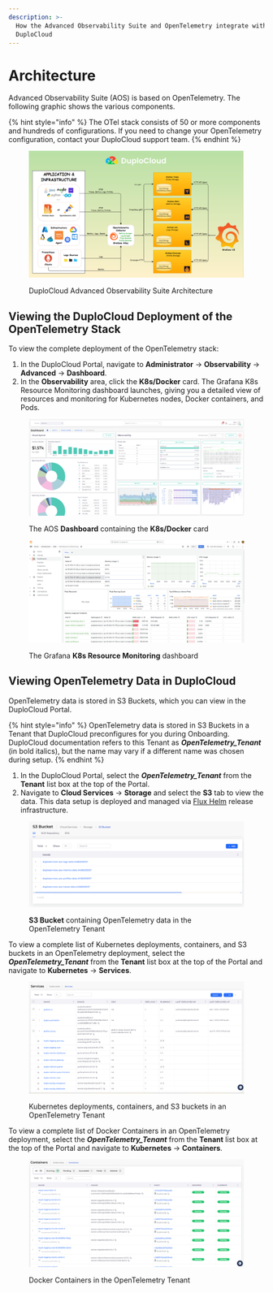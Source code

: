 ```yaml
---
description: >-
  How the Advanced Observability Suite and OpenTelemetry integrate with
  DuploCloud
---
```


# Architecture

Advanced Observability Suite (AOS) is based on OpenTelemetry. The following graphic shows the various components.

{% hint style="info" %}
The OTel stack consists of 50 or more components and hundreds of configurations. If you need to change your OpenTelemetry configuration, contact your DuploCloud support team.
{% endhint %}

<figure><img src="../../.gitbook/assets/OAS_Arch.png" alt=""><figcaption><p>DuploCloud Advanced Observability Suite Architecture</p></figcaption></figure>

## Viewing the DuploCloud Deployment of the OpenTelemetry Stack

To view the complete deployment of the OpenTelemetry stack:

1. In the DuploCloud Portal, navigate to **Administrator** -> **Observability** -> **Advanced** -> **Dashboard**.
2. In the **Observability** area, click the **K8s/Docker** card. The Grafana K8s Resource Monitoring dashboard launches, giving you a detailed view of resources and monitoring for Kubernetes nodes, Docker containers, and Pods.

<figure><img src="../../.gitbook/assets/otel1.png" alt=""><figcaption><p>The AOS <strong>Dashboard</strong> containing the <strong>K8s/Docker</strong> card</p></figcaption></figure>

<figure><img src="../../.gitbook/assets/garf1.png" alt=""><figcaption><p>The Grafana <strong>K8s Resource Monitoring</strong> dashboard</p></figcaption></figure>

## Viewing OpenTelemetry Data in DuploCloud

OpenTelemetry data is stored in S3 Buckets, which you can view in the DuploCloud Portal.

{% hint style="info" %}
OpenTelemetry data is stored in S3 Buckets in a Tenant that DuploCloud preconfigures for you during Onboarding. DuploCloud documentation refers to this Tenant as _**OpenTelemetry\_Tenant**_ (in bold italics), but the name may vary if a different name was chosen during setup.
{% endhint %}

1. In the DuploCloud Portal, select the _**OpenTelemetry\_Tenant**_ from the **Tenant** list box at the top of the Portal.
2. Navigate to **Cloud Services** -> **Storage** and select the **S3** tab to view the data. This data setup is deployed and managed via [Flux Helm](architecture.md#viewing-the-duplocloud-deployment-of-the-opentelemetry-stack) release infrastructure.

<figure><img src="../../.gitbook/assets/Screenshot (305).png" alt=""><figcaption><p><strong>S3 Bucket</strong> containing OpenTelemetry data in the OpenTelemetry Tenant</p></figcaption></figure>

To view a complete list of Kubernetes deployments, containers, and S3 buckets in an OpenTelemetry deployment, select the _**OpenTelemetry\_Tenant**_ from the **Tenant** list box at the top of the Portal and navigate to **Kubernetes** -> **Services**.

<figure><img src="../../.gitbook/assets/Screenshot (306).png" alt=""><figcaption><p> Kubernetes deployments, containers, and S3 buckets in an OpenTelemetry Tenant</p></figcaption></figure>

To view a complete list of Docker Containers in an OpenTelemetry deployment, select the _**OpenTelemetry\_Tenant**_ from the **Tenant** list box at the top of the Portal and navigate to **Kubernetes** -> **Containers**.

<figure><img src="../../.gitbook/assets/Screenshot (307).png" alt=""><figcaption><p>Docker Containers in the OpenTelemetry Tenant</p></figcaption></figure>
